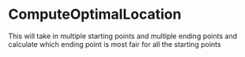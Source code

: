 # ComputeOptimalLocation
This will take in multiple starting points and multiple ending points and calculate which ending point is most fair for all the starting points
